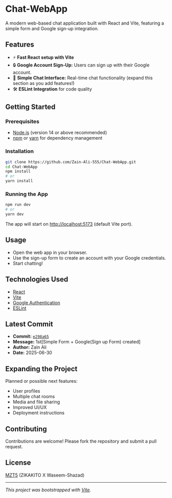 # Chat-WebApp

A modern web-based chat application built with React and Vite, featuring a simple form and Google sign-up integration.

## Features

- ⚡ **Fast React setup with Vite**
- 🔒 **Google Account Sign-Up:** Users can sign up with their Google account.
- 💬 **Simple Chat Interface:** Real-time chat functionality (expand this section as you add features!)
- 🛠️ **ESLint Integration** for code quality

## Getting Started

### Prerequisites

- [Node.js](https://nodejs.org/) (version 14 or above recommended)
- [npm](https://www.npmjs.com/) or [yarn](https://yarnpkg.com/) for dependency management

### Installation

```bash
git clone https://github.com/Zain-Ali-555/Chat-WebApp.git
cd Chat-WebApp
npm install
# or
yarn install
```

### Running the App

```bash
npm run dev
# or
yarn dev
```
The app will start on [http://localhost:5173](http://localhost:5173) (default Vite port).

## Usage

- Open the web app in your browser.
- Use the sign-up form to create an account with your Google credentials.
- Start chatting!

## Technologies Used

- [React](https://reactjs.org/)
- [Vite](https://vitejs.dev/)
- [Google Authentication](https://developers.google.com/identity)
- [ESLint](https://eslint.org/)

## Latest Commit

- **Commit:** [`e298a65`](https://github.com/Zain-Ali-555/Chat-WebApp/commit/e298a651474d2d70f1422652459a16fd6fe192f1)
- **Message:** 1st[Simple Form + Google(Sign up Form) created]
- **Author:** Zain Ali
- **Date:** 2025-06-30

## Expanding the Project

Planned or possible next features:
- User profiles
- Multiple chat rooms
- Media and file sharing
- Improved UI/UX
- Deployment instructions

## Contributing

Contributions are welcome! Please fork the repository and submit a pull request.

## License

[MZT5](LICENSE) (ZIKAKITO X Waseem-Shazad)

---

_This project was bootstrapped with [Vite](https://vitejs.dev/)._
